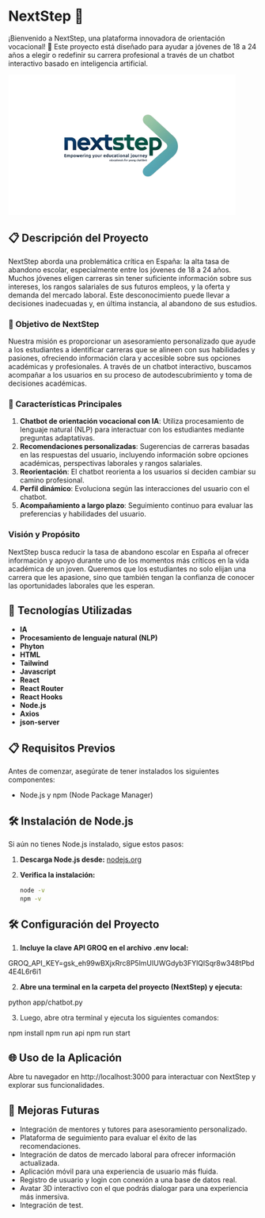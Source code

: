 # NextStep 🥇

¡Bienvenido a NextStep, una plataforma innovadora de orientación vocacional! 🌟 Este proyecto está diseñado para ayudar a jóvenes de 18 a 24 años a elegir o redefinir su carrera profesional a través de un chatbot interactivo basado en inteligencia artificial.

![Example Chat](./src/assets/images/logo_readme.png)


## 📋 Descripción del Proyecto

NextStep aborda una problemática crítica en España: la alta tasa de abandono escolar, especialmente entre los jóvenes de 18 a 24 años. Muchos jóvenes eligen carreras sin tener suficiente información sobre sus intereses, los rangos salariales de sus futuros empleos, y la oferta y demanda del mercado laboral. Este desconocimiento puede llevar a decisiones inadecuadas y, en última instancia, al abandono de sus estudios.

### 🎯 Objetivo de NextStep

Nuestra misión es proporcionar un asesoramiento personalizado que ayude a los estudiantes a identificar carreras que se alineen con sus habilidades y pasiones, ofreciendo información clara y accesible sobre sus opciones académicas y profesionales. A través de un chatbot interactivo, buscamos acompañar a los usuarios en su proceso de autodescubrimiento y toma de decisiones académicas.

### 🔑 Características Principales

1. **Chatbot de orientación vocacional con IA**: Utiliza procesamiento de lenguaje natural (NLP) para interactuar con los estudiantes mediante preguntas adaptativas.
2. **Recomendaciones personalizadas**: Sugerencias de carreras basadas en las respuestas del usuario, incluyendo información sobre opciones académicas, perspectivas laborales y rangos salariales.
3. **Reorientación**: El chatbot reorienta a los usuarios si deciden cambiar su camino profesional.
4. **Perfil dinámico**: Evoluciona según las interacciones del usuario con el chatbot.
5. **Acompañamiento a largo plazo**: Seguimiento continuo para evaluar las preferencias y habilidades del usuario.

### **Visión y Propósito**

NextStep busca reducir la tasa de abandono escolar en España al ofrecer información y apoyo durante uno de los momentos más críticos en la vida académica de un joven. Queremos que los estudiantes no solo elijan una carrera que les apasione, sino que también tengan la confianza de conocer las oportunidades laborales que les esperan.

## 🚀 Tecnologías Utilizadas

- **IA**
- **Procesamiento de lenguaje natural (NLP)**
- **Phyton**
- **HTML**
- **Tailwind**
- **Javascript**
- **React**
- **React Router**
- **React Hooks**
- **Node.js**
- **Axios**
- **json-server**


## 📋 Requisitos Previos

Antes de comenzar, asegúrate de tener instalados los siguientes componentes:

- Node.js y npm (Node Package Manager)

## 🛠️ Instalación de Node.js

Si aún no tienes Node.js instalado, sigue estos pasos:

1. **Descarga Node.js desde:** [nodejs.org](https://nodejs.org/en)
2. **Verifica la instalación:**

   ```bash
   node -v
   npm -v

## 🛠️ Configuración del Proyecto

1. **Incluye la clave API GROQ en el archivo .env local:**

GROQ_API_KEY=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

2. **Abre una terminal en la carpeta del proyecto (NextStep) y ejecuta:**

python app/chatbot.py

3. Luego, abre otra terminal y ejecuta los siguientes comandos:

npm install
npm run api
npm run start

## 🌐 Uso de la Aplicación

Abre tu navegador en http://localhost:3000 para interactuar con NextStep y explorar sus funcionalidades.

## 🚀 Mejoras Futuras

- Integración de mentores y tutores para asesoramiento personalizado.
- Plataforma de seguimiento para evaluar el éxito de las recomendaciones.
- Integración de datos de mercado laboral para ofrecer información actualizada.
- Aplicación móvil para una experiencia de usuario más fluida.
- Registro de usuario y login con conexión a una base de datos real.
- Avatar 3D interactivo con el que podrás dialogar para una experiencia más inmersiva.
- Integración de test.